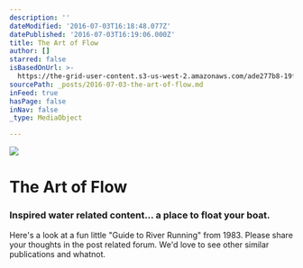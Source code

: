 ```yaml
---
description: ''
dateModified: '2016-07-03T16:18:48.077Z'
datePublished: '2016-07-03T16:19:06.000Z'
title: The Art of Flow
author: []
starred: false
isBasedOnUrl: >-
  https://the-grid-user-content.s3-us-west-2.amazonaws.com/ade277b8-19fc-48dd-845e-70890b8974d0.jpg
sourcePath: _posts/2016-07-03-the-art-of-flow.md
inFeed: true
hasPage: false
inNav: false
_type: MediaObject

---
```

![](https://the-grid-user-content.s3-us-west-2.amazonaws.com/ade277b8-19fc-48dd-845e-70890b8974d0.jpg)

# The Art of Flow

### Inspired water related content... a place to float your boat. 

Here's a look at a fun little "Guide to River Running" from 1983\. Please share your thoughts in the post related forum. We'd love to see other similar publications and whatnot.